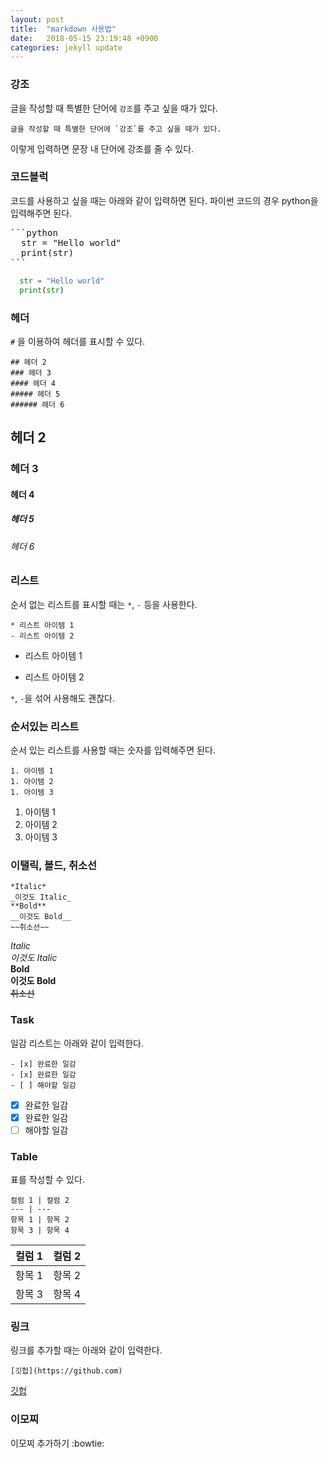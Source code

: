 ```yaml
---
layout: post
title:  "markdown 사용법"
date:   2018-05-15 23:19:48 +0900
categories: jekyll update
---
```

### 강조
글을 작성할 때 특별한 단어에 `강조`를 주고 싶을 때가 있다. 
```
글을 작성할 때 특별한 단어에 `강조`를 주고 싶을 때가 있다.
```

이렇게 입력하면 문장 내 단어에 강조를 줄 수 있다.

### 코드블럭
코드를 사용하고 싶을 때는 아래와 같이 입력하면 된다.
파이썬 코드의 경우 python을 입력해주면 된다.
<pre>
```python
  str = "Hello world"
  print(str)
```
</pre>
```python
  str = "Hello world"
  print(str)
```

### 헤더
`#` 을 이용하여 헤더를 표시할 수 있다.
```
## 헤더 2
### 헤더 3
#### 헤더 4
##### 헤더 5
###### 헤더 6
```

## 헤더 2
### 헤더 3
#### 헤더 4
##### 헤더 5
###### 헤더 6

### 리스트
순서 없는 리스트를 표시할 때는 `*`, `-` 등을 사용한다.

```
* 리스트 아이템 1
- 리스트 아이템 2
```
* 리스트 아이템 1
- 리스트 아이템 2

`*`, `-`을 섞어 사용해도 괜찮다.

### 순서있는 리스트
순서 있는 리스트를 사용할 때는 숫자를 입력해주면 된다.
```
1. 아이템 1
1. 아이템 2
1. 아이템 3
```
1. 아이템 1
1. 아이템 2
1. 아이템 3

### 이탤릭, 볼드, 취소선
```
*Italic*
_이것도 Italic_
**Bold**
__이것도 Bold__
~~취소선~~
```
*Italic*<br/>
_이것도 Italic_<br/>
**Bold**<br/>
__이것도 Bold__<br/>
~~취소선~~<br/>

### Task
일감 리스트는 아래와 같이 입력한다.

```
- [x] 완료한 일감
- [x] 완료한 일감
- [ ] 해야할 일감
```
- [x] 완료한 일감
- [x] 완료한 일감
- [ ] 해야할 일감

### Table
표를 작성할 수 있다.
```
컬럼 1 | 컬럼 2
--- | ---
항목 1 | 항목 2
항목 3 | 항목 4
```

컬럼 1 | 컬럼 2
--- | ---
항목 1 | 항목 2
항목 3 | 항목 4

### 링크
링크를 추가할 때는 아래와 같이 입력한다.
```
[깃헙](https://github.com)
```

[깃헙](https://github.com)

### 이모찌
이모찌 추가하기 :bowtie:

